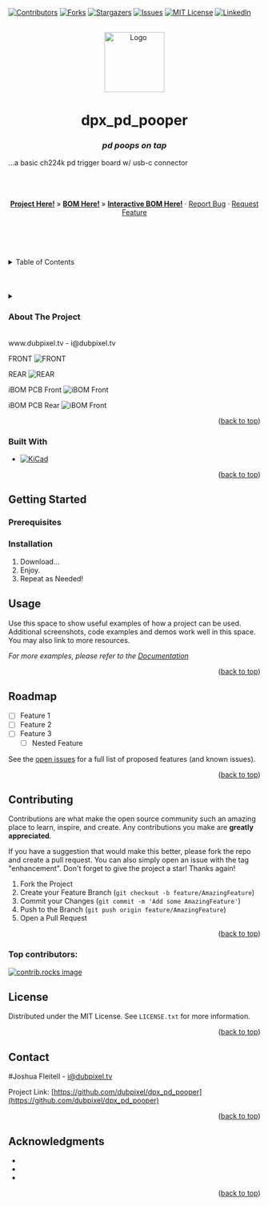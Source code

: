 <!-- Improved compatibility of back to top link: See: https://github.com/othneildrew/Best-README-Template/pull/73 -->
<a id="readme-top"></a>
<!--
*** Thanks for checking out the Best-README-Template. If you have a suggestion
*** that would make this better, please fork the repo and create a pull request
*** or simply open an issue with the tag "enhancement".
*** Don't forget to give the project a star!
*** Thanks again! Now go create something AMAZING! :D
*** /// d   u   b   p   i   x   e   l 
*** this has additionally been changed by dubpixel for the dpx_ series of projects
*** search dpx_pd_pooper .. replace COMMAND OPTION F
*** also has added kicad badge
-->



<!-- PROJECT SHIELDS -->
<!--
*** I'm using markdown "reference style" links for readability.
*** Reference links are enclosed in brackets [ ] instead of parentheses ( ).
*** See the bottom of this document for the declaration of the reference variables
*** for contributors-url, forks-url, etc. This is an optional, concise syntax you may use.
*** https://www.markdownguide.org/basic-syntax/#reference-style-links
***
-->
[![Contributors][contributors-shield]][contributors-url]
[![Forks][forks-shield]][forks-url]
[![Stargazers][stars-shield]][stars-url]
[![Issues][issues-shield]][issues-url]
[![MIT License][license-shield]][license-url]
[![LinkedIn][linkedin-shield]][linkedin-url]



<!-- PROJECT LOGO -->
<br />
<div align="center">
  <a href="https://github.com/dubpixel/dpx_pd_pooper">
    <img src="images/logo.png" alt="Logo" height="120">
  </a>

<h1 align="center">dpx_pd_pooper </h1>
<h3 align="center"><i>pd poops on tap</i></h3>

  <p align="left">
    ...a basic ch224k pd trigger board w/ usb-c connector
    <br />
    <br />
    <br />
    <br />
    <p align="center">
     <a href="https://github.com/dubpixel/dpx_pd_pooper/tree/main/"><strong>Project Here!</strong></a>
     »  
    <a href="https://github.com/dubpixel/dpx_pd_pooper/tree/main/src/bom"><strong>BOM Here!</strong></a>
     » 
    <a href="https://dubpixel.github.io/dpx_pd_pooper/ebom/index.html"><strong>Interactive BOM Here!</strong></a>
    ·
    <a href="https://github.com/dubpixel/dpx_pd_pooper/issues/new?labels=bug&template=bug-report---.md">Report Bug</a>
    ·
    <a href="https://github.com/dubpixel/dpx_pd_pooper/issues/new?labels=enhancement&template=feature-request---.md">Request Feature</a>
    </div>
    </p>
</div>
   <br />
    <br />
    <br />
    <br />
<!-- TABLE OF CONTENTS -->
<details>
  <summary>Table of Contents</summary>
  <ol>
    <li>
      <a href="#about-the-project">About The Project</a>
      <ul>
        <li><a href="#built-with">Built With</a></li>
      </ul>
    </li>
    <li>
      <a href="#getting-started">Getting Started</a>
      <ul>
        <li><a href="#prerequisites">Prerequisites</a></li>
        <li><a href="#installation">Installation</a></li>
      </ul>
    </li>
    <li><a href="#usage">Usage</a></li>
    <li><a href="#roadmap">Roadmap</a></li>
    <li><a href="#contributing">Contributing</a></li>
    <li><a href="#license">License</a></li>
    <li><a href="#contact">Contact</a></li>
    <li><a href="#acknowledgments">Acknowledgments</a></li>
  </ol>
</details>
    <br />
    <br />
    <br />
<!-- ABOUT THE PROJECT -->
<details>
<summary><h3>About The Project</h3></summary>
proving a basic ch224 pd power trigger IC to be used in forthcoming dubpixel / TNG ENT INC devices
</details>
</br>
www.dubpixel.tv  - i@dubpixel.tv
</br>

FRONT
![FRONT][product-front]

REAR
![REAR][product-rear]

iBOM PCB Front
![iBOM Front][product-pcbFront]

iBOM PCB Rear
![iBOM Front][product-pcbRear]




<p align="right">(<a href="#readme-top">back to top</a>)</p>

### Built With 
* [![KiCad][KiCad.org]][KiCad-url]
<!--
 * [![Next][Next.js]][Next-url]
 * [![React][React.js]][React-url]
 * [![Vue][Vue.js]][Vue-url]
 * [![Angular][Angular.io]][Angular-url]
 * [![Svelte][Svelte.dev]][Svelte-url]
 * [![Laravel][Laravel.com]][Laravel-url]
 * [![Bootstrap][Bootstrap.com]][Bootstrap-url]
 * [![JQuery][JQuery.com]][JQuery-url]
 
-->
<p align="right">(<a href="#readme-top">back to top</a>)</p>



<!-- GETTING STARTED -->
## Getting Started


### Prerequisites


### Installation

1. Download...
2. Enjoy.
3. Repeat as Needed!

<!-- USAGE EXAMPLES -->
## Usage

Use this space to show useful examples of how a project can be used. Additional screenshots, code examples and demos work well in this space. You may also link to more resources.

_For more examples, please refer to the [Documentation](https://example.com)_

<p align="right">(<a href="#readme-top">back to top</a>)</p>



<!-- ROADMAP -->
## Roadmap

- [ ] Feature 1
- [ ] Feature 2
- [ ] Feature 3
    - [ ] Nested Feature

See the [open issues](https://github.com/dubpixel/dpx_pd_pooper/issues) for a full list of proposed features (and known issues).

<p align="right">(<a href="#readme-top">back to top</a>)</p>



<!-- CONTRIBUTING -->
## Contributing

Contributions are what make the open source community such an amazing place to learn, inspire, and create. Any contributions you make are **greatly appreciated**.

If you have a suggestion that would make this better, please fork the repo and create a pull request. You can also simply open an issue with the tag "enhancement".
Don't forget to give the project a star! Thanks again!

1. Fork the Project
2. Create your Feature Branch (`git checkout -b feature/AmazingFeature`)
3. Commit your Changes (`git commit -m 'Add some AmazingFeature'`)
4. Push to the Branch (`git push origin feature/AmazingFeature`)
5. Open a Pull Request

<p align="right">(<a href="#readme-top">back to top</a>)</p>

### Top contributors:

<a href="https://github.com/dubpixel/dpx_pd_pooper/graphs/contributors">
  <img src="https://contrib.rocks/image?repo=dubpixel/dpx_pd_pooper" alt="contrib.rocks image" />
</a>



<!-- LICENSE -->
## License

Distributed under the MIT License. See `LICENSE.txt` for more information.

<p align="right">(<a href="#readme-top">back to top</a>)</p>



<!-- CONTACT -->
## Contact

#Joshua Fleitell - i@dubpixel.tv

Project Link: [https://github.com/dubpixel/dpx_pd_pooper](https://github.com/dubpixel/dpx_pd_pooper)

<p align="right">(<a href="#readme-top">back to top</a>)</p>



<!-- ACKNOWLEDGMENTS -->
## Acknowledgments

* []()
* []()
* []()

<p align="right">(<a href="#readme-top">back to top</a>)</p>



<!-- MARKDOWN LINKS & IMAGES -->
<!-- https://www.markdownguide.org/basic-syntax/#reference-style-links -->
[contributors-shield]: https://img.shields.io/github/contributors/dubpixel/dpx_pd_pooper.svg?style=for-the-badge
[contributors-url]: https://github.com/dubpixel/dpx_pd_pooper/graphs/contributors
[forks-shield]: https://img.shields.io/github/forks/gdubpixel/dpx_pd_pooper.svg?style=for-the-badge
[forks-url]: https://github.com/dubpixel/dpx_pd_pooper/network/members
[stars-shield]: https://img.shields.io/github/stars/dubpixel/dpx_pd_pooper.svg?style=for-the-badge
[stars-url]: https://github.com/dubpixel/dpx_pd_pooper/stargazers
[issues-shield]: https://img.shields.io/github/issues/dubpixel/dpx_pd_pooper.svg?style=for-the-badge
[issues-url]: https://github.com/dubpixel/dpx_pd_pooper/issues
[license-shield]: https://img.shields.io/github/license/dubpixel/dpx_pd_pooper.svg?style=for-the-badge
[license-url]: https://github.com/dubpixel/dpx_pd_pooper/blob/master/LICENSE.txt
[linkedin-shield]: https://img.shields.io/badge/-LinkedIn-black.svg?style=for-the-badge&logo=linkedin&colorB=555
[linkedin-url]: https://linkedin.com/in/linkedin_username
[product-screenshot]: images/screenshot.png
[product-front]: images/front.png
[product-rear]: images/rear.png
[product-pcbFront]: images/pcb_front.png
[product-pcbRear]: images/pcb_rear.png
[Next.js]: https://img.shields.io/badge/next.js-000000?style=for-the-badge&logo=nextdotjs&logoColor=white
[Next-url]: https://nextjs.org/
[React.js]: https://img.shields.io/badge/React-20232A?style=for-the-badge&logo=react&logoColor=61DAFB
[React-url]: https://reactjs.org/
[Vue.js]: https://img.shields.io/badge/Vue.js-35495E?style=for-the-badge&logo=vuedotjs&logoColor=4FC08D
[Vue-url]: https://vuejs.org/
[Angular.io]: https://img.shields.io/badge/Angular-DD0031?style=for-the-badge&logo=angular&logoColor=white
[Angular-url]: https://angular.io/
[Svelte.dev]: https://img.shields.io/badge/Svelte-4A4A55?style=for-the-badge&logo=svelte&logoColor=FF3E00
[Svelte-url]: https://svelte.dev/
[Laravel.com]: https://img.shields.io/badge/Laravel-FF2D20?style=for-the-badge&logo=laravel&logoColor=white
[Laravel-url]: https://laravel.com
[Bootstrap.com]: https://img.shields.io/badge/Bootstrap-563D7C?style=for-the-badge&logo=bootstrap&logoColor=white
[Bootstrap-url]: https://getbootstrap.com
[JQuery.com]: https://img.shields.io/badge/jQuery-0769AD?style=for-the-badge&logo=jquery&logoColor=white
[JQuery-url]: https://jquery.com 
[KiCad.org]: https://img.shields.io/badge/KiCad-v8.0.6-blue
[KiCad-url]: https://kicad.org 
